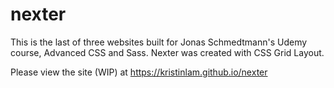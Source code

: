 # nexter
This is the last of three websites built for Jonas Schmedtmann's Udemy course, Advanced CSS and Sass. Nexter was created with CSS Grid Layout.

Please view the site (WIP) at https://kristinlam.github.io/nexter
